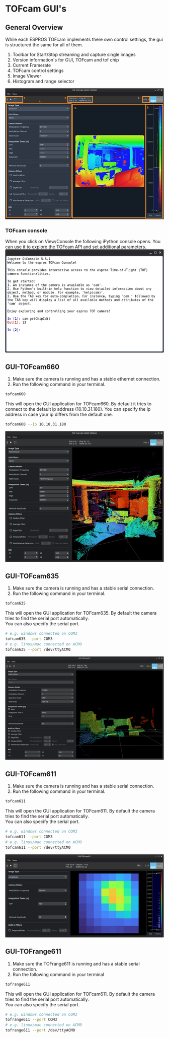 # TOFcam GUI's
## General Overview
While each ESPROS TOFcam implements there own control settings, the gui is structured the same for all of them. 

1. Toolbar for Start/Stop streaming and capture single images
2. Version information's for GUI, TOFcam and tof chip
3. Current Framerate
4. TOFcam control settings
5. Image Viewer
6. Histogram and range selector

![GUI_Explained](images/gui660_explained.png)

### TOFcam console
When you click on View/Console the following iPython console opens. You can use it to explore the TOFcam API and set additional parameters.
![GUI_Console](images/console_window.png)

## GUI-TOFcam660
1. Make sure the camera is running and has a stable ethernet connection.  
2. Run the following command in your terminal. 
```bash 
tofcam660
```

This will open the GUI application for TOFcam660. By default it tries to connect to the default ip address (10.10.31.180). 
You can specify the ip address in case your ip differs from the default one. 
```bash 
tofcam660 --ip 10.10.31.180
```
![GUI_TOFcam660](images/gui660_pointcloud.png)

## GUI-TOFcam635
1. Make sure the camera is running and has a stable serial connection. 
2. Run the following command in your terminal. 
```bash
tofcam635
```

This will open the GUI application for TOFcam635. By default the camera tries to find the serial port automatically.  
You can also specify the serial port. 
```bash
# e.g. windows connected on COM3
tofcam635 --port COM3
# e.g. linux/mac connected on ACM0
tofcam635 --port /dev/ttyACM0
```

![GUI_TOFcam635](images/gui635_pointcloud.png)

## GUI-TOFcam611
1. Make sure the camera is running and has a stable serial connection. 
2. Run the following command in your terminal. 
```bash
tofcam611
```

This will open the GUI application for TOFcam611. By default the camera tries to find the serial port automatically.  
You can also specify the serial port. 
```bash
# e.g. windows connected on COM3
tofcam611 --port COM3
# e.g. linux/mac connected on ACM0
tofcam611 --port /dev/ttyACM0
```

![GUI_TOFcam611](images/gui611_amplitude.png)

## GUI-TOFrange611
1. Make sure the TOFrange611 is running and has a stable serial connection.
2. Run the following command in your terminal
```bash
tofrange611
```

This will open the GUI application for TOFcam611. By default the camera tries to find the serial port automatically.  
You can also specify the serial port. 
```bash
# e.g. windows connected on COM3
tofrange611 --port COM3
# e.g. linux/mac connected on ACM0
tofrange611 --port /dev/ttyACM0
```